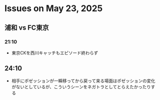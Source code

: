 # Issues on May 23, 2025

## 浦和 vs FC東京

### 21:10

- 東京CKを西川キャッチもエピソード終わらず


## 24:10

- 相手にポゼッションが一瞬移ってから戻って来る場面はポゼッションの変化がないとしているが、こういうシーンをネガトラとしてとらえたかったりする
